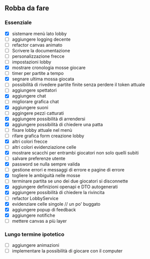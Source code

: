 ## Robba da fare

### Essenziale
- [x] sistemare menù lato lobby
- [ ] aggiungere logging decente
- [ ] refactor canvas animato
- [ ] Scrivere la documentazione
- [ ] personalizzazione frecce
- [ ] impostazioni lobby
- [x] mostrare cronologia mosse giocare
- [ ] timer per partite a tempo
- [x] segnare ultima mossa giocata
- [ ] possibilità di rivedere partite finite senza perdere il token attuale
- [ ] aggiungere spettatori
- [x] aggiungere chat
- [ ] migliorare grafica chat
- [x] aggiungere suoni
- [ ] aggingere pezzi catturati
- [x] aggiungere possibilità di arrendersi
- [x] aggiungere possibilità di chiedere una patta
- [ ] fixare lobby attuale nel menù
- [ ] rifare grafica form creazione lobby
- [x] altri colori frecce
- [ ] altri colori evidenziazione celle
- [x] mostrare scacchi per entrambi giocatori non solo quelli subiti
- [ ] salvare preferenze utente
- [x] password se nulla sempre valida
- [ ] gestione errori e messaggi di errore e pagine di errore
- [x] togliere le ambiguità nelle mosse
- [ ] terminare partita se uno dei due giocatori si disconnette
- [x] aggiungere definizioni openapi e DTO autogenerati
- [x] aggiungere possibilità di chiedere la rivincita
- [ ] refactor LobbyService
- [x] evidenziare celle singole // un po' buggato
- [x] aggiungere popup di feedback
- [x] aggiungere notifiche
- [ ] mettere canvas a più layer

### Lungo termine ipotetico
- [ ] aggiungere animazioni
- [ ] implementare la possibilità di giocare con il computer